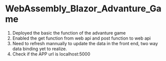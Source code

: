 # WebAssembly_Blazor_Advanture_Game
1. Deployed the basic the function of the advanture game
2. Enabled the get function from web api and post function to web api
3. Need to refresh mannually to update the data in the front end, two way data binding yet to realize.
4. Check if the APP url is localhost:5000
